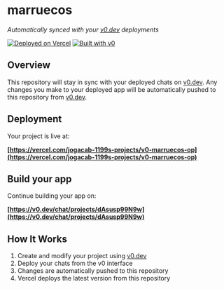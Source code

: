 # marruecos

*Automatically synced with your [v0.dev](https://v0.dev) deployments*

[![Deployed on Vercel](https://img.shields.io/badge/Deployed%20on-Vercel-black?style=for-the-badge&logo=vercel)](https://vercel.com/jogacab-1199s-projects/v0-marruecos-op)
[![Built with v0](https://img.shields.io/badge/Built%20with-v0.dev-black?style=for-the-badge)](https://v0.dev/chat/projects/dAsusp99N9w)

## Overview

This repository will stay in sync with your deployed chats on [v0.dev](https://v0.dev).
Any changes you make to your deployed app will be automatically pushed to this repository from [v0.dev](https://v0.dev).

## Deployment

Your project is live at:

**[https://vercel.com/jogacab-1199s-projects/v0-marruecos-op](https://vercel.com/jogacab-1199s-projects/v0-marruecos-op)**

## Build your app

Continue building your app on:

**[https://v0.dev/chat/projects/dAsusp99N9w](https://v0.dev/chat/projects/dAsusp99N9w)**

## How It Works

1. Create and modify your project using [v0.dev](https://v0.dev)
2. Deploy your chats from the v0 interface
3. Changes are automatically pushed to this repository
4. Vercel deploys the latest version from this repository
